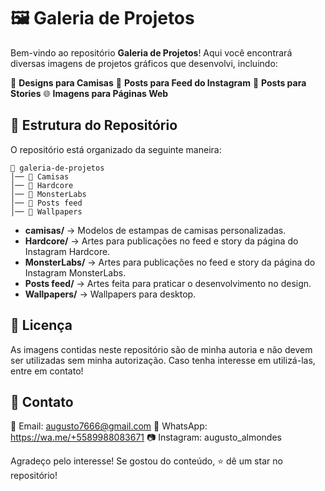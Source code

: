 # 🖼️ Galeria de Projetos

Bem-vindo ao repositório **Galeria de Projetos**! Aqui você encontrará diversas imagens de projetos gráficos que desenvolvi, incluindo:

🎨 **Designs para Camisas**
📱 **Posts para Feed do Instagram**
📸 **Posts para Stories**
🌐 **Imagens para Páginas Web**

## 📂 Estrutura do Repositório

O repositório está organizado da seguinte maneira:

```
📂 galeria-de-projetos
│── 📂 Camisas
│── 📂 Hardcore
│── 📂 MonsterLabs
│── 📂 Posts feed
│── 📂 Wallpapers
```

- **camisas/** → Modelos de estampas de camisas personalizadas.
- **Hardcore/** → Artes para publicações no feed e story da página do Instagram Hardcore.
- **MonsterLabs/** → Artes para publicações no feed e story da página do Instagram MonsterLabs.
- **Posts feed/** → Artes feita para praticar o desenvolvimento no design.
- **Wallpapers/** → Wallpapers para desktop.

## 📜 Licença

As imagens contidas neste repositório são de minha autoria e não devem ser utilizadas sem minha autorização. Caso tenha interesse em utilizá-las, entre em contato!

## 📩 Contato

📧 Email: augusto7666@gmail.com
💼 WhatsApp: https://wa.me/+5589988083671
📷 Instagram: augusto_almondes

Agradeço pelo interesse! Se gostou do conteúdo, ⭐ dê um star no repositório!

